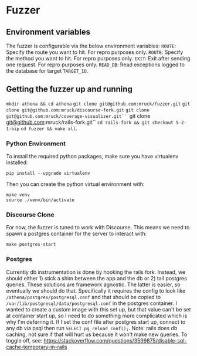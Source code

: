# Fuzzer

## Environment variables
The fuzzer is configurable via the below environment variables:
`ROUTE`: Specify the route you want to hit.  For repro purposes only.
`ROUTE`: Specify the method you want to hit.  For repro purposes only.
`EXIT`: Exit after sending one request. For repro purposes only.
`READ_DB`: Read exceptions logged to the database for target `TARGET_ID`.

## Getting the fuzzer up and running
`mkdir athena && cd athena`
`git clone git@github.com:mruck/fuzzer.git`
`git clone git@github.com:mruck/discourse-fork.git`
`git clone git@github.com:mruck/coverage-visualizer.git``
`git clone git@github.com:mruck/rails-fork.git``
`cd rails-fork && git checkout 5-2-1-bip`
`cd fuzzer && make all`.

### Python Environment
To install the required python packages, make sure you have virtualenv installed:
```
pip install --upgrade virtualenv
```
Then you can create the python virtual environment with:
```
make venv
source ./venv/bin/activate
```

### Discourse Clone
For now, the fuzzer is tuned to work with Discourse. This means we need to spawn a
postgres container for the server to interact with:
```
make postgres-start
```
### Postgres
Currently db instrumentation is done by hooking the rails fork.  Instead, we
should either 1) stick a shim between the app and the db or 2) tail postgres
queries.  These solutions are framework agnostic.  The latter is easier, so
eventually we should do that.  Specifically it requires the config to look like
`/athena/postgres/postgresql.conf` and that should be copied to
`/var/lib/postgresql/data/postgresql.conf` in the postgres container. I wanted to create
a custom image with this set up, but that value can't be set at container start up,
so I need to do something more complicated which is why I'm deferring it.  If I
set the conf file after postgres start up, connect to any db via psql then run
` SELECT pg_reload_conf(); `.
Note: rails does db caching, not sure if that will hurt us because it won't make new
queries.  To toggle off, see:
https://stackoverflow.com/questions/3599875/disable-sql-cache-temporary-in-rails
